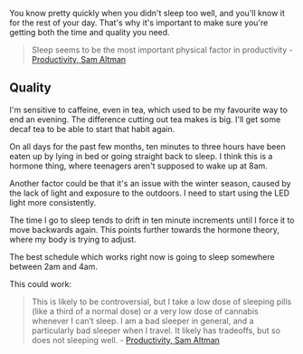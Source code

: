 You know pretty quickly when you didn't sleep too well, and you'll know it for the rest of your day. That's why it's important to make sure you're getting both the time and quality you need.

> Sleep seems to be the most important physical factor in productivity - [Productivity, Sam Altman](http://blog.samaltman.com/productivity)

## Quality

I'm sensitive to caffeine, even in tea, which used to be my favourite way to end an evening.  The difference cutting out tea makes is big. I'll get some decaf tea to be able to start that habit again.

On all days for the past few months, ten minutes to three hours have been eaten up by lying in bed or going straight back to sleep. I think this is a hormone thing, where teenagers aren't supposed to wake up at 8am. 

Another factor could be that it's an issue with the winter season, caused by the lack of light and exposure to the outdoors. I need to start using the LED light more consistently. 

The time I go to sleep tends to drift in ten minute increments until I force it to move backwards again. This points further towards the hormone theory, where my body is trying to adjust.

The best schedule which works right now is going to sleep somewhere between 2am and 4am.

This could work:

> This is likely to be controversial, but I take a low dose of sleeping pills (like a third of a normal dose) or a very low dose of cannabis whenever I can’t sleep.  I am a bad sleeper in general, and a particularly bad sleeper when I travel.  It likely has tradeoffs, but so does not sleeping well. - [Productivity, Sam Altman](http://blog.samaltman.com/productivity)


